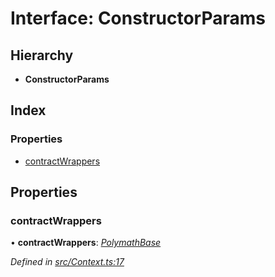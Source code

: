 # Interface: ConstructorParams

## Hierarchy

* **ConstructorParams**

## Index

### Properties

* [contractWrappers](_context_.constructorparams.md#contractwrappers)

## Properties

###  contractWrappers

• **contractWrappers**: *[PolymathBase](../classes/_polymathbase_.polymathbase.md)*

*Defined in [src/Context.ts:17](https://github.com/PolymathNetwork/polymath-sdk/blob/ade5412/src/Context.ts#L17)*
